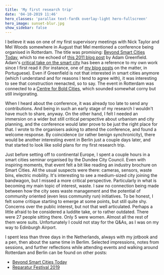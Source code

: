 ```yaml
---
title: 'My first research trip'
date: '04-10-2019 11:46'
hero_classes: 'parallax text-fardk overlay-light hero-fullscreen'
hero_image: sunset-blur.jpg
show_sidebar: false
---
```


I believe it was on one of my first supervisory meetings with Nick Taylor and Mel Woods somewhere
in August that Mel mentioned a conference being organised in Rotterdam. The title
was promising: [Beyond Smart Cities Today](https://www.centre-for-bold-cities.nl/beyond-smart-cities-today),
which to me echoed of [this 2011 blog post](http://urbanscale.org/news/2011/02/17/beyond-the-smart-city/)
by Adam Greenfield. Adam's [critical take on the smart city](../adam-greenfield-cities) has been a reference 
to my own work since I first read it (for instance, one of [my blog posts](../../stuff/cidades-digitais-controle-protocolos-livres)
on the matter, in Portuguese). Even if Greenfield is not that interested in smart cities anymore
(which I understand and for reasons I tend to agree with), it was interesting to see that construction
reenacted, so to say. The event in Rotterdam was connected to a [Centre for Bold Cities](https://www.centre-for-bold-cities.nl/),
which sounded somewhat corny but still invigorating.

When I heard about the conference, it was already too late to send any contributions. And being in
such an early stage of my research I wouldn't have much to share, anyway. On the other hand,
I felt I needed an immersion on a wider but still critical perspective about urbanism and city planning, 
and the conference would later prove to be just the right place for that. I wrote to the organisers
asking to attend the conference, and found a welcome response. By coincidence (or rather benign synchronicity),
there would be another interesting event in Berlin just a couple days later, and that started to
look like solid plans for my first research trip.

Just before setting off to continental Europe, I spent a couple hours in a smart cities seminar
organised by the Dundee City Council. Even with inspiring moments, that event felt a bit like reading
an industry brochure on Smart Cities. All the usual suspects were there: cameras, sensors, waste bins, electric
mobility. It's interesting to see a medium-sized city joining the bandwagon, but I missed a more
critical perspective. Particularly in what is becoming my main topic of interest, waste.
I saw no connection being made between how the city sees waste management and the potential of community
oriented (even less community run) initiatives. To be honest, I felt some critique starting to emerge at 
some points, but still quite shy. Concerns over the public interest, but not that well articulated. Perhaps 
a little afraid to be considered a luddite take, or to rather outdated. There were 27 people sitting there. Only
5 were women. Almost all the rest of them wore suits. Unfortunately I could not stay for the Q&As, as I was
on my way to Edinburgh Airport.

I spent less than three days in the Netherlands, always with my jotbook and a pen, then about the same time in Berlim.
Selected impressions, notes from sessions, and further reflections while attending events and walking around Rotterdam
and Berlin can be found on other posts:

- [Beyond Smart Cities Today](../beyond-smart-cities-today)
- [Reparatur Festival 2019](../reparatur-festival-2019)